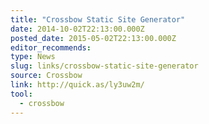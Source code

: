 ```yaml
---
title: "Crossbow Static Site Generator"
date: 2014-10-02T22:13:00.000Z
posted_date: 2015-05-02T22:13:00.000Z
editor_recommends:
type: News
slug: links/crossbow-static-site-generator
source: Crossbow
link: http://quick.as/ly3uw2m/
tool:
  - crossbow
---
```





